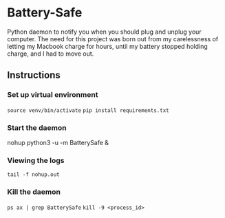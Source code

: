 # Battery-Safe
Python daemon to notify you when you should plug and unplug your computer. The need for this project was born out from my carelessness of letting my Macbook charge for hours, until my battery stopped holding charge, and I had to move out.

## Instructions
### Set up virtual environment
`source venv/bin/activate`
`pip install requirements.txt`

### Start the daemon
nohup python3 -u -m BatterySafe &

### Viewing the logs
`tail -f nohup.out`

### Kill the daemon
`ps ax | grep BatterySafe`
`kill -9 <process_id>`